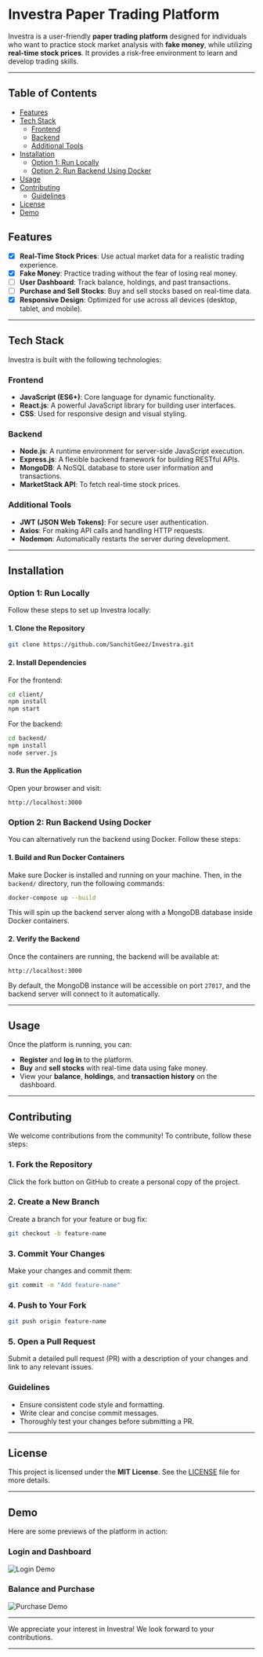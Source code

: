 
# Investra Paper Trading Platform

Investra is a user-friendly **paper trading platform** designed for individuals who want to practice stock market analysis with **fake money**, while utilizing **real-time stock prices**. It provides a risk-free environment to learn and develop trading skills.

---

## Table of Contents

- [Features](#features)
- [Tech Stack](#tech-stack)
  - [Frontend](#frontend)
  - [Backend](#backend)
  - [Additional Tools](#additional-tools)
- [Installation](#installation)
  - [Option 1: Run Locally](#option-1-run-locally)
  - [Option 2: Run Backend Using Docker](#option-2-run-backend-using-docker)
- [Usage](#usage)
- [Contributing](#contributing)
  - [Guidelines](#guidelines)
- [License](#license)
- [Demo](#demo)


## Features

- [x] **Real-Time Stock Prices**: Use actual market data for a realistic trading experience.
- [x] **Fake Money**: Practice trading without the fear of losing real money.
- [ ] **User Dashboard**: Track balance, holdings, and past transactions.
- [ ] **Purchase and Sell Stocks**: Buy and sell stocks based on real-time data.
- [x] **Responsive Design**: Optimized for use across all devices (desktop, tablet, and mobile).

---

## Tech Stack

Investra is built with the following technologies:

### Frontend

- **JavaScript (ES6+)**: Core language for dynamic functionality.
- **React.js**: A powerful JavaScript library for building user interfaces.
- **CSS**: Used for responsive design and visual styling.

### Backend

- **Node.js**: A runtime environment for server-side JavaScript execution.
- **Express.js**: A flexible backend framework for building RESTful APIs.
- **MongoDB**: A NoSQL database to store user information and transactions.
- **MarketStack API**: To fetch real-time stock prices.

### Additional Tools

- **JWT (JSON Web Tokens)**: For secure user authentication.
- **Axios**: For making API calls and handling HTTP requests.
- **Nodemon**: Automatically restarts the server during development.

---

## Installation

### Option 1: Run Locally

Follow these steps to set up Investra locally:

#### 1. Clone the Repository

```bash
git clone https://github.com/SanchitGeez/Investra.git
```

#### 2. Install Dependencies

For the frontend:

```bash
cd client/
npm install
npm start
```

For the backend:

```bash
cd backend/
npm install
node server.js
```

#### 3. Run the Application

Open your browser and visit:

```
http://localhost:3000
```

### Option 2: Run Backend Using Docker

You can alternatively run the backend using Docker. Follow these steps:

#### 1. Build and Run Docker Containers

Make sure Docker is installed and running on your machine. Then, in the `backend/` directory, run the following commands:

```bash
docker-compose up --build
```

This will spin up the backend server along with a MongoDB database inside Docker containers.

#### 2. Verify the Backend

Once the containers are running, the backend will be available at:

```
http://localhost:3000
```

By default, the MongoDB instance will be accessible on port `27017`, and the backend server will connect to it automatically.

---

## Usage

Once the platform is running, you can:

- **Register** and **log in** to the platform.
- **Buy** and **sell stocks** with real-time data using fake money.
- View your **balance**, **holdings**, and **transaction history** on the dashboard.

---

## Contributing

We welcome contributions from the community! To contribute, follow these steps:

### 1. Fork the Repository

Click the fork button on GitHub to create a personal copy of the project.

### 2. Create a New Branch

Create a branch for your feature or bug fix:

```bash
git checkout -b feature-name
```

### 3. Commit Your Changes

Make your changes and commit them:

```bash
git commit -m "Add feature-name"
```

### 4. Push to Your Fork

```bash
git push origin feature-name
```

### 5. Open a Pull Request

Submit a detailed pull request (PR) with a description of your changes and link to any relevant issues.

### Guidelines

- Ensure consistent code style and formatting.
- Write clear and concise commit messages.
- Thoroughly test your changes before submitting a PR.

---

## License

This project is licensed under the **MIT License**. See the [LICENSE](./LICENSE) file for more details.

---

## Demo

Here are some previews of the platform in action:

### Login and Dashboard

![Login Demo](https://github.com/SanchitGeez/Investra/blob/main/client/public/login.gif)

### Balance and Purchase

![Purchase Demo](https://github.com/SanchitGeez/Investra/blob/main/client/public/buy.gif)

---

We appreciate your interest in Investra! We look forward to your contributions.

---
